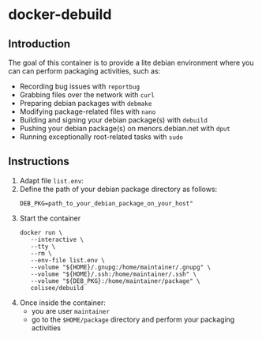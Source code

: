 # docker-debuild

## Introduction
The goal of this container is to provide a lite debian environment where you can can perform packaging activities, such as:
- Recording bug issues with `reportbug`
- Grabbing files over the network with `curl`
- Preparing debian packages with `debmake`
- Modifying package-related files with `nano`
- Building and signing your debian package(s) with `debuild`
- Pushing your debian package(s) on menors.debian.net with `dput`
- Running exceptionally root-related tasks with `sudo`

## Instructions
1. Adapt file `list.env`:
1. Define the path of your debian package directory as follows:
   ```
   DEB_PKG=path_to_your_debian_package_on_your_host"
   ```
1. Start the container
   ```
   docker run \
      --interactive \
      --tty \
      --rm \
      --env-file list.env \
      --volume "${HOME}/.gnupg:/home/maintainer/.gnupg" \
      --volume "${HOME}/.ssh:/home/maintainer/.ssh" \
      --volume "${DEB_PKG}:/home/maintainer/package" \
      colisee/debuild
   ```
1. Once inside the container:
   - you are user `maintainer` 
   - go to the `$HOME/package` directory and perform your packaging activities
